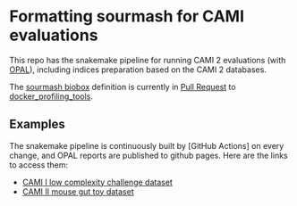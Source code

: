 # Formatting sourmash for CAMI evaluations

This repo has the snakemake pipeline for running CAMI 2 evaluations (with [OPAL]),
including indices preparation based on the CAMI 2 databases.

The [sourmash biobox] definition is currently in [Pull Request] to [docker_profiling_tools].

[OPAL]: https://github.com/CAMI-challenge/OPAL/
[sourmash biobox]: https://quay.io/repository/luizirber/sourmash_biobox
[Pull Request]: https://github.com/CAMI-challenge/docker_profiling_tools/pull/10
[docker_profiling_tools]: https://github.com/CAMI-challenge/docker_profiling_tools/

## Examples

The snakemake pipeline is continuously built by [GitHub Actions] on every change,
and OPAL reports are published to github pages. Here are the links to access them:
  - [CAMI I low complexity challenge dataset]
  - [CAMI II mouse gut toy dataset]

[CAMI I low complexity challenge dataset]: https://luizirber.github.io/2020-cami/cami_i_low/opal_output_all/results.html
[CAMI II mouse gut toy dataset]: https://luizirber.github.io/2020-cami/cami_ii_mg/opal_output_all/results.html
